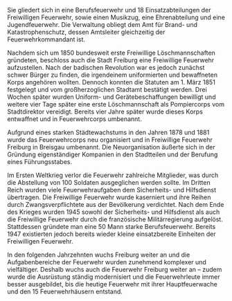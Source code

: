 Sie gliedert sich in eine Berufsfeuerwehr und 18 Einsatzabteilungen der Freiwilligen Feuerwehr, sowie einen Musikzug, eine Ehrenabteilung und eine Jugendfeuerwehr. Die Verwaltung obliegt dem Amt für Brand- und Katastrophenschutz, dessen Amtsleiter gleichzeitig der Feuerwehrkommandant ist.

Nachdem sich um 1850 bundesweit erste Freiwillige Löschmannschaften gründeten, beschloss auch die Stadt Freiburg eine Freiwillige Feuerwehr aufzustellen. Nach der badischen Revolution war es jedoch zunächst schwer Bürger zu finden, die irgendeinem uniformierten und bewaffneten Korps angehören wollten. Dennoch konnten die Statuten am 1. März 1851 festgelegt und vom großherzoglichen Stadtamt bestätigt werden. Drei Wochen später wurden Uniform- und Gerätebeschaffungen bewilligt und weitere vier Tage später eine erste Löschmannschaft als Pompiercorps vom Stadtdirektor vereidigt. Bereits vier Jahre später wurde dieses Korps entwaffnet und in Feuerwehrcorps umbenannt.

Aufgrund eines starken Städtewachstums in den Jahren 1878 und 1881 wurde das Feuerwehrcorps neu organisiert und in Freiwillige Feuerwehr Freiburg in Breisgau umbenannt. Die Neuorganisation äußerte sich in der Gründung eigenständiger Kompanien in den Stadtteilen und der Berufung eines Führungsstabes.

Im Ersten Weltkrieg verlor die Feuerwehr zahlreiche Mitglieder, was durch die Abstellung von 100 Soldaten ausgeglichen werden sollte. Im Dritten Reich wurden viele Feuerwehraufgaben dem Sicherheits- und Hilfsdienst übertragen. Die Freiwillige Feuerwehr wurde kaserniert und ihre Reihen durch Zwangsverpflichtete aus der Bevölkerung verdichtet. Nach dem Ende des Krieges wurden 1945 sowohl der Sicherheits- und Hilfsdienst als auch die Freiwillige Feuerwehr durch die französische Militärregierung aufgelöst. Stattdessen gründete man eine 50 Mann starke Berufsfeuerwehr. Bereits 1947 existierten jedoch bereits wieder kleine einsatzbereite Einheiten der Freiwilligen Feuerwehr.

In den folgenden Jahrzehnten wuchs Freiburg weiter an und die Aufgabenbereiche der Feuerwehr wurden zunehmend komplexer und vielfältiger. Deshalb wuchs auch die Feuerwehr Freiburg weiter an – zudem wurde die Ausrüstung ständig modernisiert und die Feuerwehrleute immer besser ausgebildet, bis die heutige Feuerwehr mit ihrer Hauptfeuerwache und den 15 Feuerwehrhäusern entstand. 